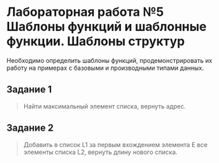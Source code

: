 # Лабораторная работа №5 Шаблоны функций и шаблонные функции. Шаблоны структур
Необходимо определить шаблоны функций, продемонстрировать их работу на примерах с базовыми и производными типами данных.
## Задание 1
> Найти максимальный элемент списка, вернуть адрес.

## Задание 2
> Добавить в список L1 за первым вхождением элемента Е все элементы списка L2, вернуть длину нового списка.

